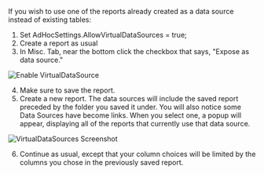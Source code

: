 If you wish to use one of the reports already created as a data source instead of existing tables:

1. Set AdHocSettings.AllowVirtualDataSources = true;
2. Create a report as usual
3. In Misc. Tab, near the bottom click the checkbox that says, "Expose as data source."

![Enable VirtualDataSource](http://wiki.izenda.us/Virtualdatasource/AllowVirtualDataSources.png)

4. Make sure to save the report.
5. Create a new report. The data sources will include the saved report preceded by the folder you saved it under.  You will also notice some Data Sources have become links.  When you select one, a popup will appear, displaying all of the reports that currently use that data source.

![VirtualDataSources Screenshot](http://wiki.izenda.us/Virtualdatasource/AVDS.png)

6. Continue as usual, except that your column choices will be limited by the columns you chose in the previously saved report.